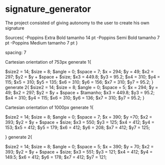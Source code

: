# signature_generator
The project consisted of giving autonomy to the user to create his own signature

Sources{
 -Poppins Extra Bold tamanho 14 pt
 -Poppins Semi Bold tamanho 7 pt
 -Poppins Medium tamanho 7 pt
}

spacing: 7


Cartesian orientation of 753px generate 1{

         
$size2 = 14;
$size = 8;
$angle = 0;
$space = 7;
$x = 294;
$y = 49;
$x2 = 297;
$y2 = $y + $space + $size;
$x3 = 449.8;
$y3 = 95.2;
$x4 = 310;
$y4 = 115;
$x5 = 310;
$y5 = 135;
$x6 = 310;
$y6 = 156;
$x7 = 310;
$y7 = 95.2;
} 
generate 2{
$size2 = 14;
$size = 8;
$angle = 0;
$space = 5;
$x = 294;
$y = 49;
$x2 = 297;
$y2 = $y + $space + $tamanho;
$x3 = 449.8;
$y3 = 95.2;
$x4 = 310;
$y4 = 115;
$x6 = 310;
$y6 = 136;
$x7 = 310;
$y7 = 95.2;
}


Cartesian orientation of 1000px  generate 1{

$size2 = 14;
$size = 8;
$angle = 0;
$space = 7;
$x = 390;
$y =70;
$x2 = 393;
$y2 = $y + $space + $size;
$x3 = 550;
$y3 = 125;
$x4 = 412;
$y4 = 153;
$x5 = 412;
$y5 = 179;
$x6 = 412;
$y6 = 208;
$x7 = 412;
$y7 = 125;

}
generate 2{

$size2 = 14;
$size = 8;
$angle = 0;
$space = 5;
$x = 390;
$y = 70;
$x2 = 393;
$y2 = $y + $space + $size;
$x3 = 551;
$y3 = 121;
$x4 = 412;
$y4 = 149.5;
$x6 = 412;
$y6 = 178;
$x7 = 412;
$y7 = 121;

